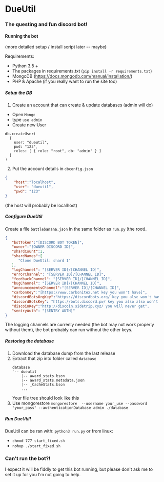 # DueUtil
### The questing and fun discord bot!

#### Running the bot
(more detailed setup / install script later -- maybe)

Requirements:
* Python 3.5 +
* The packages in requirements.txt (`pip install -r requirements.txt`)
* MongoDB  (https://docs.mongodb.com/manual/installation/)
* PHP & Apache (if you really want to run the site too)

##### Setup the DB
1. Create an account that can create & update databases (admin will do)
* Open `Mongo`
* type `use admin`
* Create new User
```
db.createUser(
  {
    user: "dueutil",
    pwd: "123",
    roles: [ { role: "root", db: "admin" } ]
  }
)
```
2. Put the account details in `dbconfig.json`

```json
{
    "host":"localhost",
    "user": "dueutil",
    "pwd": "123"
}
```
(the host will probably be localhost)

##### Configure DueUtil
Create a file `battlebanana.json` in the same folder as `run.py` (the root).
```json
{
   "botToken":"[DISCORD BOT TOKEN]",
   "owner":"[OWNER DISCORD ID]",
   "shardCount":1,
   "shardNames":[
      "Clone DueUtil: shard 1"
   ],
   "logChannel": "[SERVER ID]/[CHANNEL ID]",
   "errorChannel": "[SERVER ID]/[CHANNEL ID]",
   "feedbackChannel": "[SERVER ID]/[CHANNEL ID]",
   "bugChannel": "[SERVER ID]/[CHANNEL ID]",
   "announcementsChannel":"[SERVER ID]/[CHANNEL ID]",
   "carbonKey":"[https://www.carbonitex.net key you won't have]",
   "discordBotsOrgKey":"https://discordbots.org/ key you also won't have",
   "discordBotsKey": "https://bots.discord.pw/ key you also also won't have",
   "discoinKey":"http://discoin.sidetrip.xyz/ you will never get",
   "sentryAuth": "[SENTRY AUTH]"
}
```
The logging channels are currenly needed (the bot may not work properly without them), the bot probably can run without the other keys.

##### Restoring the database

1. Download the database dump from the last release
2. Extract that zip into folder called `database`
    ```
    database
    `-- dueutil
        |-- award_stats.bson
        |-- award_stats.metadata.json
        |-- _CacheStats.bson
        ...
    ```
    Your file tree should look like this
 3. Use mongorestore
    ``mongorestore  --username your_use --password "your_pass" --authenticationDatabase admin ./database``

##### Run DueUtil!

DueUtil can be ran with: `python3 run.py` 
or from linux:
* `chmod 777 start_fixed.sh`
* `nohup ./start_fixed.sh`

### Can't run the bot?!
I expect it will be fiddly to get this bot running, but please don't ask me to set it up for you I'm not going to help.
